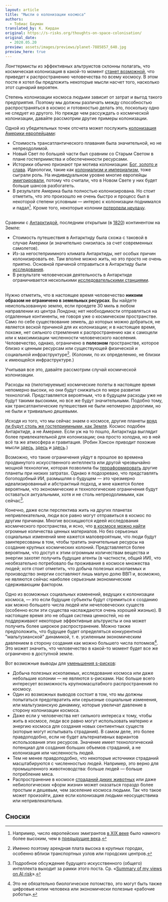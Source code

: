 ```yaml
---
layout: article
title: "Мысли о колонизации космоса"
authors:
  - Тобиас Бауман
translated_by: К. Кирдан
original: https://s-risks.org/thoughts-on-space-colonisation/
original_date: 
  - 2020.05.20
preview: assets/images/previews/planet-7885857_640.jpg
preview_here: true
---
```

Лонгтермисты из эффективных альтруистов склонны полагать, что космическая колонизация в какой-то момент [станет возможной](https://www.fhi.ox.ac.uk/will-we-eventually-be-able-to-colonize-other-stars-notes-from-a-preliminary-review/), что приведет к распространению человечества по всему космосу. В этом посте я хотел бы предложить некоторые мысли насчет того, насколько этот сценарий вероятен.

Степень колонизации космоса людьми зависит от затрат и выгод такого предприятия. Поэтому мы должны различать между способностью распространяться в космос и готовностью делать это, поскольку одно не следует из другого. Но прежде чем рассуждать о космической колонизации, давайте рассмотрим другие примеры колонизации.

Одной из убедительных точек отсчета может послужить [колонизация Америки европейцами](https://ru.wikipedia.org/wiki/%D0%95%D0%B2%D1%80%D0%BE%D0%BF%D0%B5%D0%B9%D1%81%D0%BA%D0%B0%D1%8F_%D0%BA%D0%BE%D0%BB%D0%BE%D0%BD%D0%B8%D0%B7%D0%B0%D1%86%D0%B8%D1%8F_%D0%90%D0%BC%D0%B5%D1%80%D0%B8%D0%BA%D0%B8):

- Стоимость трансатлантического плавания была значительной, но не непреодолимой.
- Новый Свет по большей части был сравним со Старым Светом в плане гостеприимства и обеспеченности ресурсами.
- Историки обычно признают три мотива колонизации: [Бог, золото и слава](https://www.khanacademy.org/humanities/us-history/precontact-and-early-colonial-era/old-and-new-worlds-collide/a/motivations-for-conquest-of-the-new-world). Идеологии, такие как [колониализм и империализм](https://ru.wikipedia.org/wiki/%D0%98%D0%BC%D0%BF%D0%B5%D1%80%D0%B8%D0%B0%D0%BB%D0%B8%D0%B7%D0%BC#%D0%9E%D1%82%D0%BB%D0%B8%D1%87%D0%B8%D0%B5_%D0%BE%D1%82_%D0%BA%D0%BE%D0%BB%D0%BE%D0%BD%D0%B8%D0%B0%D0%BB%D0%B8%D0%B7%D0%BC%D0%B0), тоже сыграли роль. На индивидуальном уровне многие европейцы [эмигрировали](https://ru.wikipedia.org/wiki/%D0%95%D0%B2%D1%80%D0%BE%D0%BF%D0%B5%D0%B9%D1%81%D0%BA%D0%B0%D1%8F_%D1%8D%D0%BC%D0%B8%D0%B3%D1%80%D0%B0%D1%86%D0%B8%D1%8F), потому что считали, что в Новом Свете у них будет больше шансов разбогатеть.
- В результате Америка была полностью колонизирована. Но стоит отметить, что это произошло не очень быстро и процесс был в некоторой степени условным — интерес к колонизации поднимался и падал[^1]. Кроме того, некоторые колонии [потерпели неудачу](https://en.wikipedia.org/wiki/European_colonization_of_the_Americas#Failed_attempts).<br><br>

Сравним с [Антарктидой](https://ru.wikipedia.org/wiki/%D0%90%D0%BD%D1%82%D0%B0%D1%80%D0%BA%D1%82%D0%B8%D0%B4%D0%B0), последним открытым (в [1820](https://ru.wikipedia.org/wiki/%D0%9F%D0%B5%D1%80%D0%B2%D0%B0%D1%8F_%D1%80%D1%83%D1%81%D1%81%D0%BA%D0%B0%D1%8F_%D0%B0%D0%BD%D1%82%D0%B0%D1%80%D0%BA%D1%82%D0%B8%D1%87%D0%B5%D1%81%D0%BA%D0%B0%D1%8F_%D1%8D%D0%BA%D1%81%D0%BF%D0%B5%D0%B4%D0%B8%D1%86%D0%B8%D1%8F)) континентом на Земле:

- Стоимость путешествия в Антарктиду была схожа с таковой в случае Америки (и значительно снизилась за счет современных самолетов).
- Из-за негостеприимного климата Антарктиды, нет особых причин колонизировать ее. Там вполне можно жить, но это просто не очень приятно. Основной причиной отправиться в Антарктиду были [исследования](https://en.wikipedia.org/wiki/Antarctica#Research).
- В результате человеческая деятельность в Антарктиде ограничивается несколькими [исследовательскими станциями](https://ru.wikipedia.org/wiki/%D0%90%D0%BD%D1%82%D0%B0%D1%80%D0%BA%D1%82%D0%B8%D1%87%D0%B5%D1%81%D0%BA%D0%B8%D0%B5_%D1%81%D1%82%D0%B0%D0%BD%D1%86%D0%B8%D0%B8).<br><br>

Нужно отметить, что в настоящее время человечество **никоим образом не ограничено в земельных ресурсах**. Вы найдете неиспользованную землю, если проедете 30 миль в любом направлении из центра Лондона; нет необходимости отправляться на отдаленные континенты, не говоря уже о космическом пространстве. Само по себе существование земель, до которых можно добраться, не является веской причиной для их колонизации; и в настоящее время, похоже, нет сильного стремления к распространению как к самоцели или к максимизации численности человеческого населения. Человечество, однако, ограничено в **полезном** пространстве, которое близко к ценным ресурсам или существующей физической и социальной инфраструктуре[^2]. (Колонии, по их определению, не близки к имеющейся инфраструктуре.)

Учитывая все это, давайте рассмотрим случай космической колонизации.

Расходы на (пилотируемые) космические полеты в настоящее время непомерно высоки, но они будут снижаться по мере развития технологий. Представляется вероятным, что в будущем расходы уже не будут такими высокими, но все же будут значительными. Подобно тому, как трансатлантические путешествия не были непомерно дорогими, но не были и тривиально дешевыми.

Исходя из того, что мы сейчас знаем о космосе, другие планеты [вряд ли будут столь же гостеприимными, как Земля](https://phys.org/news/2017-07-planets-hospitable-earth.html). Космос подобен Антарктиде, а не Америке. Если уж на то пошло, Антарктида выглядит более привлекательной для колонизации; она просто холодна, но в ней всё та же атмосфера и гравитация. (Робин Хэнсон приводит похожие мысли [здесь](http://www.overcomingbias.com/2019/04/space-fund.html), [здесь](https://www.youtube.com/watch?v=wnoiKrK0G4E) и [здесь](https://www.youtube.com/watch?v=85ZWxk5khyM).)

Возможно, что такие ограничения уйдут в прошлое во времена продвинутого искусственного интеллекта или другой чрезвычайно мощной технологии, которая позволила бы [терраформировать](https://ru.wikipedia.org/wiki/%D0%A2%D0%B5%D1%80%D1%80%D0%B0%D1%84%D0%BE%D1%80%D0%BC%D0%B8%D1%80%D0%BE%D0%B2%D0%B0%D0%BD%D0%B8%D0%B5) другие планеты при низких затратах. Однако я подозреваю, что представлять богоподобный ИИ, размышляя о будущем — это чрезмерно идеализированный и абстрактный подход, и мне кажется более вероятным, что экономические и технологические ограничения будут оставаться актуальными, хотя и не столь непреодолимыми, как сейчас[^3].

Конечно, даже если перспектива жить на других планетах непривлекательна, люди все равно могут отправиться в космос по другим причинам. Многие восхищаются идеей исследования космического пространства, и ясно, что [в космосе можно найти](https://www.universetoday.com/142719/who-wants-to-be-a-trillionaire-mission-to-psyche-could-uncover-tons-of-precious-metals/) огромные количества ценных материалов. Но без серьезных социальных изменений мне кажется маловероятным, что люди будут заинтересованы в том, чтобы тратить значительные ресурсы на создание крупных космических колоний. Представляется более вероятным, что доступ к этим огромным количествам вещества и энергии захотят получить будущие агенты (в частности, общий ИИ), что необязательно потребовало бы проживания в космосе множества людей; хотя стоит отметить, что добыча полезных ископаемых и производство энергии составляют лишь малую долю ВВП и, возможно, не являются сейчас наиболее серьезным экономическим сдерживающим фактором.

Одно из возможных социальных изменений, ведущих к колонизации космоса, — это если будущие субъекты будут стремиться к созданию как можно большего числа людей или нечеловеческих существ (особенно если эти существа наслаждаются очень хорошей жизнью). В настоящее время это не общая система ценностей, но ее поддерживают некоторые эффективные альтруисты и она может получить более широкое распространение. Можно также предположить, что будущее будет определяться конкурентной "мальтузианской" динамикой, т. е. усиленным экономическим давлением в сторону создания как можно большего числа потомков[^4]. Это может значить, что человечество в какой-то момент будет все же ограничено в доступной земле.

Вот возможные выводы для [уменьшения s-рисков](https://s-risks.org/intro/):

- Добыча полезных ископаемых, исследование космоса или даже небольшие колонии — не являются s-рисками. Нас больше всего интересует возможность крупномасштабного распространения по космосу.
- Один из возможных выводов состоит в том, что мы должны попытаться предотвратить или серьезные социальные изменения, или мальтузианскую динамику, которые увеличат давление в сторону колонизации космоса.
- Даже если у человечества нет сильного интереса к тому, чтобы жить в космосе, люди все равно могут использовать материю и энергию космоса для создания новых сентиентных существ (которые могут испытывать страдания). В самом деле, это более правдоподобно, если не будет альтернативных вариантов использования этих ресурсов. Значение имеет технологический потенциал для создания больших объемов страданий, а не колонизация или численность людей.
- Тем не менее правдоподобно, что некоторые источники страданий масштабируются с численностью людей. Например, это верно для промышленного животноводства: больше людей — больше потребление мяса.
- Распространение в космосе [страданий диких животных](https://reducingsuffering.github.io/brian-tomasik-will-space-colonization-multiply-wild-animal-suffering.html) или даже небиологических «‎форм жизни» может оказаться гораздо более простым и дешевым, чем заселение космоса людьми. Так что такое может произойти, даже если колонизация людьми неосуществима или непривлекательна.

## Сноски

[^1]: Например, число европейских эмигрантов [в XIX веке](https://en.wikipedia.org/wiki/European_emigration#Arrivals_in_the_19th_and_20th_centuries) было намного более высоким, чем в [предыдущие века](https://en.wikipedia.org/wiki/European_emigration#Colonial_settlers).
[^2]: Именно поэтому арендная плата высока в крупных городах, особенно вблизи транспортных узлов или городских центров.
[^3]: Подробное обсуждение будущего искусственного (общего) интеллекта выходит за рамки этого поста. Ср. «‎[Summary of my views on AI risk](https://s-risks.org/summary-of-my-views-on-ai-risk/)».
[^4]: Это не обязательно биологическое потомство, это могут быть также цифровые копии человека или экономически полезные «‎рабочие роботы».
